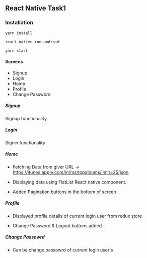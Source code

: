 ## React Native Task1

### Installation

```
yarn install

react-native run-android

yarn start
```

#### Screens

- Signup
- Login
- Home
- Profile
- Change Password

##### Signup

Signup functionality

##### Login

Signin functionality

##### Home

- Fetching Data from giver URL -> https://itunes.apple.com/in/rss/topalbums/limit=25/json

- Displaying data using FlatList React native component.
- Added Pagination buttons in the bottom of screen

##### Profile

- Displayed profile details of current login user from redux store

- Change Password & Logout buttons added

##### Change Passowrd

- Can be change passowrd of current login user's
